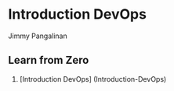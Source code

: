 # Introduction DevOps 

Jimmy Pangalinan  

## Learn from Zero

1. [Introduction DevOps] (Introduction-DevOps)